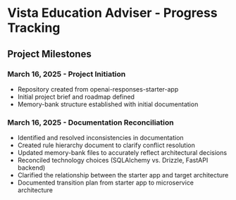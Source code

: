 # Vista Education Adviser - Progress Tracking

## Project Milestones

### March 16, 2025 - Project Initiation
- Repository created from openai-responses-starter-app
- Initial project brief and roadmap defined
- Memory-bank structure established with initial documentation

### March 16, 2025 - Documentation Reconciliation
- Identified and resolved inconsistencies in documentation
- Created rule hierarchy document to clarify conflict resolution
- Updated memory-bank files to accurately reflect architectural decisions
- Reconciled technology choices (SQLAlchemy vs. Drizzle, FastAPI backend)
- Clarified the relationship between the starter app and target architecture
- Documented transition plan from starter app to microservice architecture